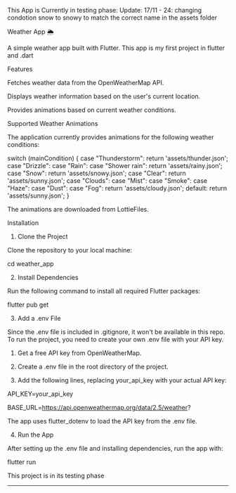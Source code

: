 This App is Currently in testing phase:
Update: 17/11 - 24: changing condotion snow to snowy to match the correct name in the assets folder

Weather App 🌦️

A simple weather app built with Flutter. This app is my first project in flutter and .dart 

Features

Fetches weather data from the OpenWeatherMap API.

Displays weather information based on the user's current location.

Provides animations based on current weather conditions.


Supported Weather Animations

The application currently provides animations for the following weather conditions:

switch (mainCondition) {
  case "Thunderstorm":
    return 'assets/thunder.json';
  case "Drizzle":
  case "Rain":
  case "Shower rain":
    return 'assets/rainy.json';
  case "Snow":
    return 'assets/snowy.json';
  case "Clear":
    return 'assets/sunny.json';
  case "Clouds":
  case "Mist":
  case "Smoke":
  case "Haze":
  case "Dust":
  case "Fog":
    return 'assets/cloudy.json';
  default:
    return 'assets/sunny.json';
}

The animations are downloaded from LottieFiles.

Installation

1. Clone the Project

Clone the repository to your local machine:


cd weather_app

2. Install Dependencies

Run the following command to install all required Flutter packages:

flutter pub get

3. Add a .env File

Since the .env file is included in .gitignore, it won't be available in this repo. To run the project, you need to create your own .env file with your API key.

1. Get a free API key from OpenWeatherMap.


2. Create a .env file in the root directory of the project.


3. Add the following lines, replacing your_api_key with your actual API key:

API_KEY=your_api_key

BASE_URL=https://api.openweathermap.org/data/2.5/weather?



The app uses flutter_dotenv to load the API key from the .env file.

4. Run the App

After setting up the .env file and installing dependencies, run the app with:

flutter run


This project is in its testing phase

---

